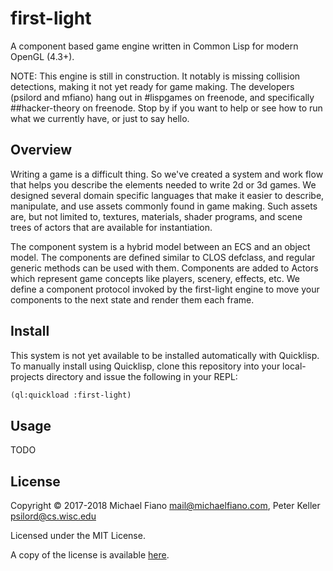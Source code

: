 # first-light

A component based game engine written in Common Lisp for modern OpenGL (4.3+).

NOTE: This engine is still in construction. It notably is missing
collision detections, making it not yet ready for game making. The
developers (psilord and mfiano) hang out in #lispgames on freenode,
and specifically ##hacker-theory on freenode. Stop by if you want to
help or see how to run what we currently have, or just to say hello.

## Overview

Writing a game is a difficult thing. So we've created a system and
work flow that helps you describe the elements needed to write 2d or
3d games. We designed several domain specific languages that make it
easier to describe, manipulate, and use assets commonly found in game
making. Such assets are, but not limited to, textures, materials,
shader programs, and scene trees of actors that are available for
instantiation.

The component system is a hybrid model between an ECS and an object
model.  The components are defined similar to CLOS defclass, and
regular generic methods can be used with them. Components are added to
Actors which represent game concepts like players, scenery, effects,
etc. We define a component protocol invoked by the first-light engine
to move your components to the next state and render them each frame.

## Install

This system is not yet available to be installed automatically with
Quicklisp. To manually install using Quicklisp, clone this repository
into your local-projects directory and issue the following in your
REPL:

```lisp
(ql:quickload :first-light)
```

## Usage

TODO

## License

Copyright © 2017-2018 Michael Fiano <mail@michaelfiano.com>, Peter Keller <psilord@cs.wisc.edu>

Licensed under the MIT License.

A copy of the license is available [here](LICENSE).
